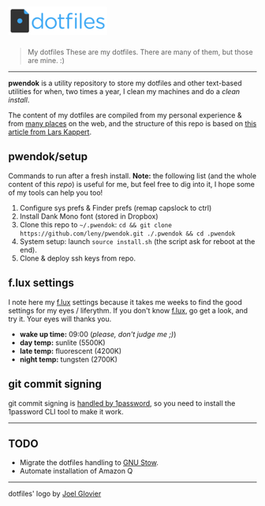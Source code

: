 # <img src="dotfiles-logo.png" alt="dotfiles logo" width="200">

> My dotfiles
> These are my dotfiles. There are many of them, but those are mine. :)

* * *

**pwendok** is a utility repository to store my dotfiles and other text-based utilities for when, two times a year, I clean my machines and do a *clean install*.

The content of my dotfiles are compiled from my personal experience & from [many places](https://github.com/webpro/awesome-dotfiles) on the web, and the structure of this repo is based on [this article from Lars Kappert](https://medium.com/@webprolific/getting-started-with-dotfiles-43c3602fd789).

## pwendok/setup

Commands to run after a fresh install.
**Note:** the following list (and the whole content of this *repo*) is useful for me, but feel free to dig into it, I hope some of my tools can help you too!

1. Configure sys prefs & Finder prefs (remap capslock to ctrl)
1. Install Dank Mono font (stored in Dropbox)
1. Clone this repo to `~/.pwendok`: `cd && git clone https://github.com/leny/pwendok.git ./.pwendok && cd .pwendok`
1. System setup: launch `source install.sh` (the script ask for reboot at the end).
1. Clone & deploy ssh keys from repo.

## f.lux settings

I note here my [f.lux](https://justgetflux.com) settings because it takes me weeks to find the good settings for my eyes / liferythm.
If you don't know [f.lux](https://justgetflux.com), go get a look, and try it. Your eyes will thanks you.

* **wake up time:** 09:00 (*please, don't judge me ;)*)
* **day temp:** sunlite (5500K)
* **late temp:** fluorescent (4200K)
* **night temp:** tungsten (2700K)

## git commit signing

git commit signing is [handled by 1password](https://blog.1password.com/git-commit-signing/), so you need to install the 1password CLI tool to make it work.

* * *

## TODO

- Migrate the dotfiles handling to [GNU Stow](https://www.gnu.org/software/stow/).
- Automate installation of Amazon Q

* * *

dotfiles' logo by [Joel Glovier](https://github.com/jglovier/dotfiles-logo)
